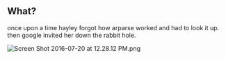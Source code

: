 ## What? ##

once upon a time hayley forgot how arparse worked and had to look it up. then google invited her down the rabbit hole.  



![Screen Shot 2016-07-20 at 12.28.12 PM.png](https://bitbucket.org/repo/8BokE7/images/327908928-Screen%20Shot%202016-07-20%20at%2012.28.12%20PM.png)
